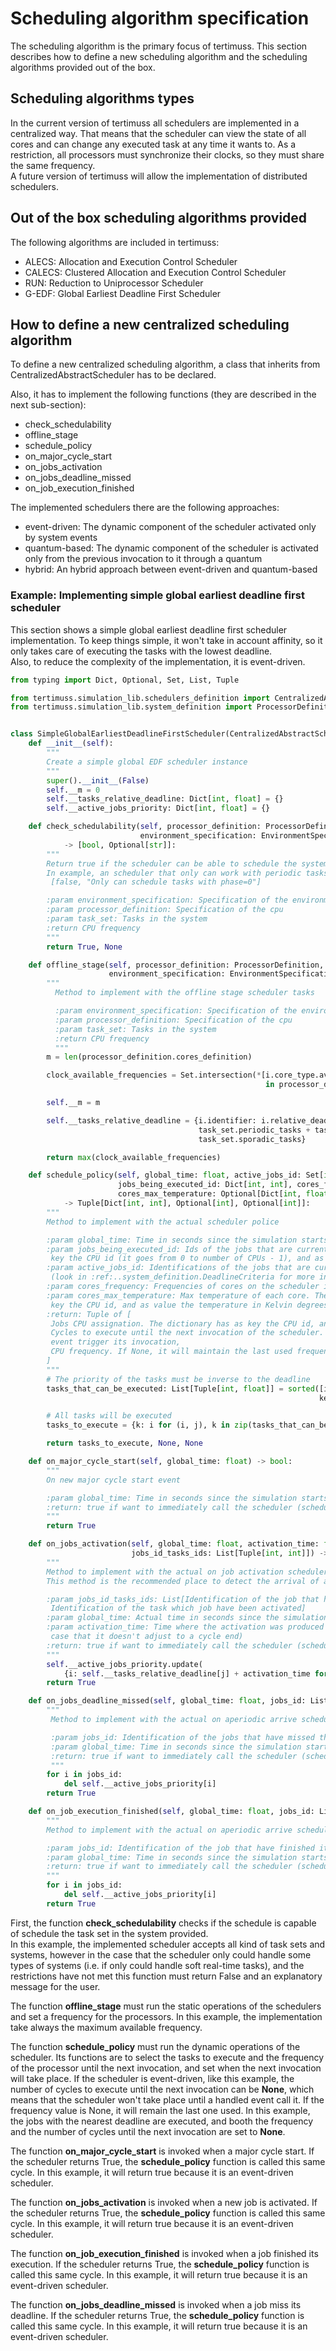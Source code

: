 # Scheduling algorithm specification

The scheduling algorithm is the primary focus of tertimuss. This section describes how to define a new scheduling algorithm and the scheduling algorithms provided out of the box.

## Scheduling algorithms types

In the current version of tertimuss all schedulers are implemented in a centralized way. That means that the scheduler can view the state of all cores and can change any executed task at any time it wants to. As a restriction, all processors must synchronize their clocks, so they must share the same frequency.  
A future version of tertimuss will allow the implementation of distributed schedulers.

## Out of the box scheduling algorithms provided

The following algorithms are included in tertimuss:

- ALECS: Allocation and Execution Control Scheduler
- CALECS: Clustered Allocation and Execution Control Scheduler
- RUN: Reduction to Uniprocessor Scheduler
- G-EDF: Global Earliest Deadline First Scheduler

## How to define a new centralized scheduling algorithm

To define a new centralized scheduling algorithm, a class that inherits from CentralizedAbstractScheduler has to be declared.

Also, it has to implement the following functions (they are described in the next sub-section):  
- check_schedulability
- offline_stage
- schedule_policy
- on_major_cycle_start
- on_jobs_activation
- on_jobs_deadline_missed
- on_job_execution_finished


The implemented schedulers there are the following approaches:  
- event-driven: The dynamic component of the scheduler activated only by system events
- quantum-based: The dynamic component of the scheduler is activated only from the previous invocation to it through a quantum
- hybrid: An hybrid approach between event-driven and quantum-based

### Example: Implementing simple global earliest deadline first scheduler

This section shows a simple global earliest deadline first scheduler implementation. To keep things simple, it won't take
in account affinity, so it only takes care of executing the tasks with the lowest deadline.  
Also, to reduce the complexity of the implementation, it is event-driven.

```python
from typing import Dict, Optional, Set, List, Tuple

from tertimuss.simulation_lib.schedulers_definition import CentralizedAbstractScheduler
from tertimuss.simulation_lib.system_definition import ProcessorDefinition, EnvironmentSpecification, TaskSet


class SimpleGlobalEarliestDeadlineFirstScheduler(CentralizedAbstractScheduler):
    def __init__(self):
        """
        Create a simple global EDF scheduler instance
        """
        super().__init__(False)
        self.__m = 0
        self.__tasks_relative_deadline: Dict[int, float] = {}
        self.__active_jobs_priority: Dict[int, float] = {}

    def check_schedulability(self, processor_definition: ProcessorDefinition,
                             environment_specification: EnvironmentSpecification, task_set: TaskSet)
            -> [bool, Optional[str]]:
        """
        Return true if the scheduler can be able to schedule the system. In negative case, it can return a reason.
        In example, an scheduler that only can work with periodic tasks with phase=0, can return
         [false, "Only can schedule tasks with phase=0"]

        :param environment_specification: Specification of the environment
        :param processor_definition: Specification of the cpu
        :param task_set: Tasks in the system
        :return CPU frequency
        """
        return True, None

    def offline_stage(self, processor_definition: ProcessorDefinition,
                      environment_specification: EnvironmentSpecification, task_set: TaskSet) -> int:
        """
          Method to implement with the offline stage scheduler tasks

          :param environment_specification: Specification of the environment
          :param processor_definition: Specification of the cpu
          :param task_set: Tasks in the system
          :return CPU frequency
          """
        m = len(processor_definition.cores_definition)

        clock_available_frequencies = Set.intersection(*[i.core_type.available_frequencies for i
                                                         in processor_definition.cores_definition.values()])

        self.__m = m

        self.__tasks_relative_deadline = {i.identifier: i.relative_deadline for i in
                                          task_set.periodic_tasks + task_set.aperiodic_tasks +
                                          task_set.sporadic_tasks}

        return max(clock_available_frequencies)

    def schedule_policy(self, global_time: float, active_jobs_id: Set[int],
                        jobs_being_executed_id: Dict[int, int], cores_frequency: int,
                        cores_max_temperature: Optional[Dict[int, float]])
            -> Tuple[Dict[int, int], Optional[int], Optional[int]]:
        """
        Method to implement with the actual scheduler police

        :param global_time: Time in seconds since the simulation starts
        :param jobs_being_executed_id: Ids of the jobs that are currently executed on the system. The dictionary has as
         key the CPU id (it goes from 0 to number of CPUs - 1), and as value the job id.
        :param active_jobs_id: Identifications of the jobs that are currently active
         (look in :ref:..system_definition.DeadlineCriteria for more info) and can be executed.
        :param cores_frequency: Frequencies of cores on the scheduler invocation in Hz.
        :param cores_max_temperature: Max temperature of each core. The dictionary has as
         key the CPU id, and as value the temperature in Kelvin degrees.
        :return: Tuple of [
         Jobs CPU assignation. The dictionary has as key the CPU id, and as value the job id,
         Cycles to execute until the next invocation of the scheduler. If None, it won't be executed until a system
         event trigger its invocation,
         CPU frequency. If None, it will maintain the last used frequency (cores_frequency)
        ]
        """
        # The priority of the tasks must be inverse to the deadline
        tasks_that_can_be_executed: List[Tuple[int, float]] = sorted([i for i in self.__active_jobs_priority.items()],
                                                                     key=lambda j: j[1])

        # All tasks will be executed
        tasks_to_execute = {k: i for (i, j), k in zip(tasks_that_can_be_executed, range(self.__m))}

        return tasks_to_execute, None, None

    def on_major_cycle_start(self, global_time: float) -> bool:
        """
        On new major cycle start event

        :param global_time: Time in seconds since the simulation starts
        :return: true if want to immediately call the scheduler (schedule_policy method), false otherwise
        """
        return True

    def on_jobs_activation(self, global_time: float, activation_time: float,
                           jobs_id_tasks_ids: List[Tuple[int, int]]) -> bool:
        """
        Method to implement with the actual on job activation scheduler police.
        This method is the recommended place to detect the arrival of an aperiodic or sporadic task.

        :param jobs_id_tasks_ids: List[Identification of the job that have been activated,
         Identification of the task which job have been activated]
        :param global_time: Actual time in seconds since the simulation starts
        :param activation_time: Time where the activation was produced (It can be different from the global_time in the
         case that it doesn't adjust to a cycle end)
        :return: true if want to immediately call the scheduler (schedule_policy method), false otherwise
        """
        self.__active_jobs_priority.update(
            {i: self.__tasks_relative_deadline[j] + activation_time for i, j in jobs_id_tasks_ids})
        return True

    def on_jobs_deadline_missed(self, global_time: float, jobs_id: List[int]) -> bool:
        """
         Method to implement with the actual on aperiodic arrive scheduler police

         :param jobs_id: Identification of the jobs that have missed the deadline
         :param global_time: Time in seconds since the simulation starts
         :return: true if want to immediately call the scheduler (schedule_policy method), false otherwise
         """
        for i in jobs_id:
            del self.__active_jobs_priority[i]
        return True

    def on_job_execution_finished(self, global_time: float, jobs_id: List[int]) -> bool:
        """
        Method to implement with the actual on aperiodic arrive scheduler police

        :param jobs_id: Identification of the job that have finished its execution
        :param global_time: Time in seconds since the simulation starts
        :return: true if want to immediately call the scheduler (schedule_policy method), false otherwise
        """
        for i in jobs_id:
            del self.__active_jobs_priority[i]
        return True
```

First, the function __check_schedulability__ checks if the schedule is capable of schedule the task set in the system provided.  
In this example, the implemented scheduler accepts all kind of task sets and systems, however in the case that the scheduler only could handle some types of systems (i.e. if only could handle soft real-time tasks),
and the restrictions have not met this function must return False and an explanatory message for the user.

The function __offline_stage__ must run the static operations of the schedulers and set a frequency for the processors.
In this example, the implementation take always the maximum available frequency.

The function __schedule_policy__ must run the dynamic operations of the scheduler. Its functions are to select the tasks to execute and the frequency of the processor until the next invocation, and set when the next invocation will take place.
If the scheduler is event-driven, like this example, the number of cycles to execute until the next invocation can be __None__, which means that the scheduler won't take place until a handled event call it. If the frequency value is None, it will remain the last one used.
In this example, the jobs with the nearest deadline are executed, and booth the frequency and the number of cycles until the next invocation are set to __None__. 

The function __on_major_cycle_start__ is invoked when a major cycle start. If the scheduler returns True, the __schedule_policy__ function is called this same cycle.
In this example, it will return true because it is an event-driven scheduler.

The function __on_jobs_activation__ is invoked when a new job is activated. If the scheduler returns True, the __schedule_policy__ function is called this same cycle.
In this example, it will return true because it is an event-driven scheduler.

The function __on_job_execution_finished__ is invoked when a job finished its execution. If the scheduler returns True, the __schedule_policy__ function is called this same cycle.
In this example, it will return true because it is an event-driven scheduler.

The function __on_jobs_deadline_missed__ is invoked when a job miss its deadline. If the scheduler returns True, the __schedule_policy__ function is called this same cycle.
In this example, it will return true because it is an event-driven scheduler.
